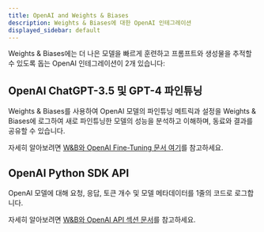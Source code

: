 ```yaml
---
title: OpenAI and Weights & Biases
description: Weights & Biases에 대한 OpenAI 인테그레이션
displayed_sidebar: default
---
```


Weights & Biases에는 더 나은 모델을 빠르게 훈련하고 프롬프트와 생성물을 추적할 수 있도록 돕는 OpenAI 인테그레이션이 2개 있습니다:

## OpenAI ChatGPT-3.5 및 GPT-4 파인튜닝
Weights & Biases를 사용하여 OpenAI 모델의 파인튜닝 메트릭과 설정을 Weights & Biases에 로그하여 새로 파인튜닝한 모델의 성능을 분석하고 이해하며, 동료와 결과를 공유할 수 있습니다.

자세히 알아보려면 [W&B와 OpenAI Fine-Tuning 문서 여기](../other/openai-api.md)를 참고하세요.

## OpenAI Python SDK API
OpenAI 모델에 대해 요청, 응답, 토큰 개수 및 모델 메타데이터를 1줄의 코드로 로그합니다.

자세히 알아보려면 [W&B와 OpenAI API 섹션 문서](../other/openai-api.md)를 참고하세요.